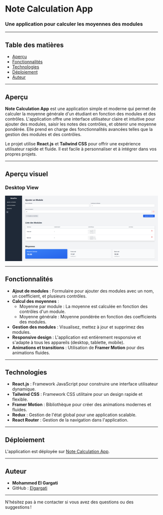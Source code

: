 # Note Calculation App

### Une application pour calculer les moyennes des modules

---

## Table des matières

- [Aperçu](#aperçu)
- [Fonctionnalités](#fonctionnalités)
- [Technologies](#technologies)
- [Déploiement](#déploiement)
- [Auteur](#auteur)

---

## Aperçu

**Note Calculation App** est une application simple et moderne qui permet de calculer la moyenne générale d'un étudiant en fonction des modules et des contrôles. L'application offre une interface utilisateur claire et intuitive pour ajouter des modules, saisir les notes des contrôles, et obtenir une moyenne pondérée. Elle prend en charge des fonctionnalités avancées telles que la gestion des modules et des contrôles.

Le projet utilise **React.js** et **Tailwind CSS** pour offrir une expérience utilisateur rapide et fluide. Il est facile à personnaliser et à intégrer dans vos propres projets.

---

## Aperçu visuel

### Desktop View

![Note Calculation App - Desktop](./public/page.PNG)

---

## Fonctionnalités

- **Ajout de modules** : Formulaire pour ajouter des modules avec un nom, un coefficient, et plusieurs contrôles.
- **Calcul des moyennes** :
  - Moyenne par module : La moyenne est calculée en fonction des contrôles d'un module.
  - Moyenne générale : Moyenne pondérée en fonction des coefficients des modules.
- **Gestion des modules** : Visualisez, mettez à jour et supprimez des modules.
- **Responsive design** : L'application est entièrement responsive et s'adapte à tous les appareils (desktop, tablette, mobile).
- **Animations et transitions** : Utilisation de **Framer Motion** pour des animations fluides.

---

## Technologies

- **React.js** : Framework JavaScript pour construire une interface utilisateur dynamique.
- **Tailwind CSS** : Framework CSS utilitaire pour un design rapide et flexible.
- **Framer Motion** : Bibliothèque pour créer des animations modernes et fluides.
- **Redux** : Gestion de l'état global pour une application scalable.
- **React Router** : Gestion de la navigation dans l'application.

---

## Déploiement

L'application est déployée sur [Note Calculation App](https://elgargati.github.io/NotePro/).

---

## Auteur

- **Mohammed El Gargati**
- GitHub : [Elgargati](https://github.com/Elgargati)

---

N'hésitez pas à me contacter si vous avez des questions ou des suggestions !

